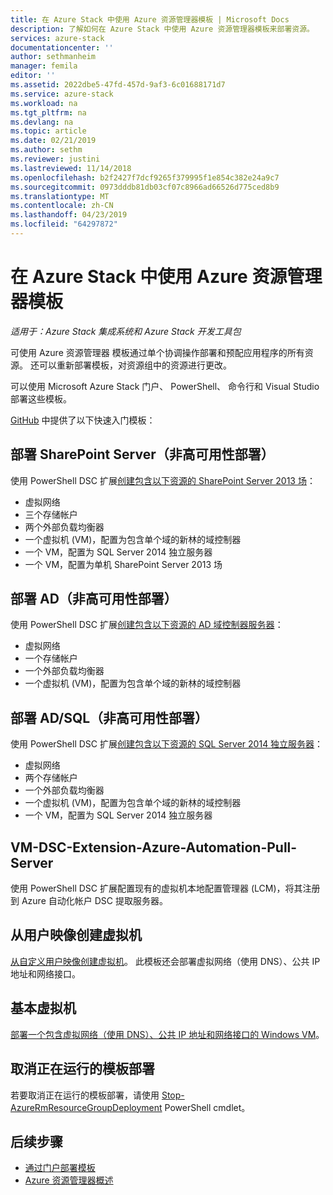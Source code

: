 ```yaml
---
title: 在 Azure Stack 中使用 Azure 资源管理器模板 | Microsoft Docs
description: 了解如何在 Azure Stack 中使用 Azure 资源管理器模板来部署资源。
services: azure-stack
documentationcenter: ''
author: sethmanheim
manager: femila
editor: ''
ms.assetid: 2022dbe5-47fd-457d-9af3-6c01688171d7
ms.service: azure-stack
ms.workload: na
ms.tgt_pltfrm: na
ms.devlang: na
ms.topic: article
ms.date: 02/21/2019
ms.author: sethm
ms.reviewer: justini
ms.lastreviewed: 11/14/2018
ms.openlocfilehash: b2f2427f7dcf9265f379995f1e854c382e24a9c7
ms.sourcegitcommit: 0973dddb81db03cf07c8966ad66526d775ced8b9
ms.translationtype: MT
ms.contentlocale: zh-CN
ms.lasthandoff: 04/23/2019
ms.locfileid: "64297872"
---
```

# <a name="use-azure-resource-manager-templates-in-azure-stack"></a>在 Azure Stack 中使用 Azure 资源管理器模板

*适用于：Azure Stack 集成系统和 Azure Stack 开发工具包*

可使用 Azure 资源管理器 模板通过单个协调操作部署和预配应用程序的所有资源。 还可以重新部署模板，对资源组中的资源进行更改。

可以使用 Microsoft Azure Stack 门户、 PowerShell、 命令行和 Visual Studio 部署这些模板。

[GitHub](https://aka.ms/azurestackgithub) 中提供了以下快速入门模板：

## <a name="deploy-sharepoint-server-non-high-availability-deployment"></a>部署 SharePoint Server（非高可用性部署）

使用 PowerShell DSC 扩展[创建包含以下资源的 SharePoint Server 2013 场](https://github.com/Azure/AzureStack-QuickStart-Templates/tree/master/sharepoint-2013-non-ha)：

* 虚拟网络
* 三个存储帐户
* 两个外部负载均衡器
* 一个虚拟机 (VM)，配置为包含单个域的新林的域控制器
* 一个 VM，配置为 SQL Server 2014 独立服务器
* 一个 VM，配置为单机 SharePoint Server 2013 场

## <a name="deploy-ad-non-high-availability-deployment"></a>部署 AD（非高可用性部署）

使用 PowerShell DSC 扩展[创建包含以下资源的 AD 域控制器服务器](https://github.com/Azure/AzureStack-QuickStart-Templates/tree/master/ad-non-ha)：

* 虚拟网络
* 一个存储帐户
* 一个外部负载均衡器
* 一个虚拟机 (VM)，配置为包含单个域的新林的域控制器

## <a name="deploy-adsql-non-high-availability-deployment"></a>部署 AD/SQL（非高可用性部署）

使用 PowerShell DSC 扩展[创建包含以下资源的 SQL Server 2014 独立服务器](https://github.com/Azure/AzureStack-QuickStart-Templates/tree/master/sql-2014-non-ha)：

* 虚拟网络
* 两个存储帐户
* 一个外部负载均衡器
* 一个虚拟机 (VM)，配置为包含单个域的新林的域控制器
* 一个 VM，配置为 SQL Server 2014 独立服务器

## <a name="vm-dsc-extension-azure-automation-pull-server"></a>VM-DSC-Extension-Azure-Automation-Pull-Server

使用 PowerShell DSC 扩展配置现有的虚拟机本地配置管理器 (LCM)，将其注册到 Azure 自动化帐户 DSC 提取服务器。

## <a name="create-a-virtual-machine-from-a-user-image"></a>从用户映像创建虚拟机

[从自定义用户映像创建虚拟机](https://github.com/Azure/AzureStack-QuickStart-Templates/tree/master/101-vm-create-from-customimage)。 此模板还会部署虚拟网络（使用 DNS）、公共 IP 地址和网络接口。

## <a name="basic-virtual-machine"></a>基本虚拟机

[部署一个包含虚拟网络（使用 DNS）、公共 IP 地址和网络接口的 Windows VM](https://github.com/Azure/AzureStack-QuickStart-Templates/tree/master/101-simple-windows-vm)。

## <a name="cancel-a-running-template-deployment"></a>取消正在运行的模板部署

若要取消正在运行的模板部署，请使用 [Stop-AzureRmResourceGroupDeployment](/powershell/module/azurerm.resources/stop-azurermresourcegroupdeployment) PowerShell cmdlet。

## <a name="next-steps"></a>后续步骤

* [通过门户部署模板](azure-stack-deploy-template-portal.md)
* [Azure 资源管理器概述](/azure/azure-resource-manager/resource-group-overview)
